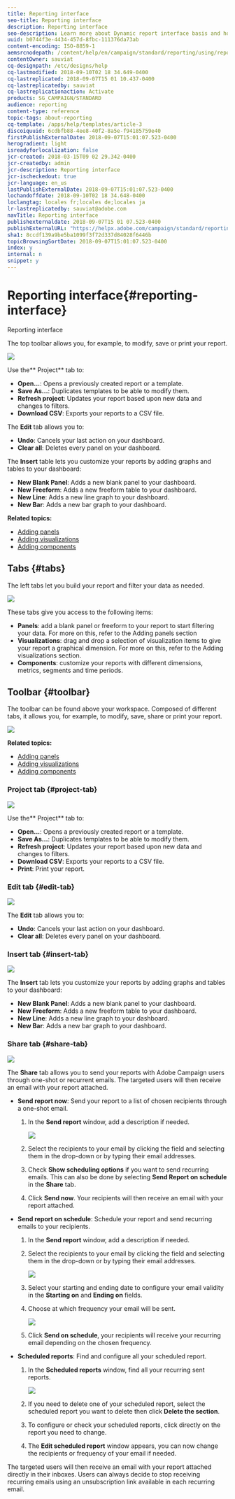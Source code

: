 ```yaml
---
title: Reporting interface
seo-title: Reporting interface
description: Reporting interface
seo-description: Learn more about Dynamic report interface basis and how to navigate through the different tabs and menus.
uuid: b0744f3e-4434-457d-8fbc-111376da73ab
content-encoding: ISO-8859-1
aemsrcnodepath: /content/help/en/campaign/standard/reporting/using/reporting-interface
contentOwner: sauviat
cq-designpath: /etc/designs/help
cq-lastmodified: 2018-09-10T02 18 34.649-0400
cq-lastreplicated: 2018-09-07T15 01 10.437-0400
cq-lastreplicatedby: sauviat
cq-lastreplicationaction: Activate
products: SG_CAMPAIGN/STANDARD
audience: reporting
content-type: reference
topic-tags: about-reporting
cq-template: /apps/help/templates/article-3
discoiquuid: 6cdbfb88-4ee8-40f2-8a5e-f94185759e40
firstPublishExternalDate: 2018-09-07T15:01:07.523-0400
herogradient: light
isreadyforlocalization: false
jcr-created: 2018-03-15T09 02 29.342-0400
jcr-createdby: admin
jcr-description: Reporting interface
jcr-ischeckedout: true
jcr-language: en_us
lastPublishExternalDate: 2018-09-07T15:01:07.523-0400
lochandoffdate: 2018-09-10T02 18 34.648-0400
loclangtag: locales fr;locales de;locales ja
lr-lastreplicatedby: sauviat@adobe.com
navTitle: Reporting interface
publishexternaldate: 2018-09-07T15 01 07.523-0400
publishExternalURL: "https://helpx.adobe.com/campaign/standard/reporting/using/reporting-interface.html"
sha1: 8ccdf139a9be5ba1099f3f72d337d84028f6446b
topicBrowsingSortDate: 2018-09-07T15:01:07.523-0400
index: y
internal: n
snippet: y
---
```


# Reporting interface{#reporting-interface}

Reporting interface

The top toolbar allows you, for example, to modify, save or print your report.

![](assets/dynamic_report_toolbar.png)

Use the** Project** tab to:

* **Open...**: Opens a previously created report or a template.
* **Save As...**: Duplicates templates to be able to modify them.
* **Refresh project**: Updates your report based upon new data and changes to filters.
* **Download CSV**: Exports your reports to a CSV file.

The **Edit** tab allows you to:

* **Undo**: Cancels your last action on your dashboard.
* **Clear all**: Deletes every panel on your dashboard.

The **Insert** table lets you customize your reports by adding graphs and tables to your dashboard:

* **New Blank Panel**: Adds a new blank panel to your dashboard.
* **New Freeform**: Adds a new freeform table to your dashboard.
* **New Line**: Adds a new line graph to your dashboard.
* **New Bar**: Adds a new bar graph to your dashboard.

**Related topics:**

* [Adding panels](../../reporting/using/adding-panels.md)
* [Adding visualizations](../../reporting/using/adding-visualizations.md)
* [Adding components](../../reporting/using/adding-components.md)

## Tabs {#tabs}

The left tabs let you build your report and filter your data as needed.

![](assets/dynamic_report_interface.png)

These tabs give you access to the following items:

* **Panels**: add a blank panel or freeform to your report to start filtering your data. For more on this, refer to the Adding panels section
* **Visualizations**: drag and drop a selection of visualization items to give your report a graphical dimension. For more on this, refer to the Adding visualizations section.
* **Components**: customize your reports with different dimensions, metrics, segments and time periods.

## Toolbar {#toolbar}

The toolbar can be found above your workspace. Composed of different tabs, it allows you, for example, to modify, save, share or print your report.

![](assets/dynamic_report_toolbar.png)

**Related topics:**

* [Adding panels](../../reporting/using/adding-panels.md)
* [Adding visualizations](../../reporting/using/adding-visualizations.md)
* [Adding components](../../reporting/using/adding-components.md)

### Project tab {#project-tab}

![](assets/tab_project.png)

Use the** Project** tab to:

* **Open...**: Opens a previously created report or a template.
* **Save As...**: Duplicates templates to be able to modify them.
* **Refresh project**: Updates your report based upon new data and changes to filters.
* **Download CSV**: Exports your reports to a CSV file.
* **Print**: Print your report.

### Edit tab {#edit-tab}

![](assets/tab_edit.png)

The **Edit** tab allows you to:

* **Undo**: Cancels your last action on your dashboard.
* **Clear all**: Deletes every panel on your dashboard.

### Insert tab {#insert-tab}

![](assets/tab_insert.png)

The **Insert** tab lets you customize your reports by adding graphs and tables to your dashboard:

* **New Blank Panel**: Adds a new blank panel to your dashboard.
* **New Freeform**: Adds a new freeform table to your dashboard.
* **New Line**: Adds a new line graph to your dashboard.
* **New Bar**: Adds a new bar graph to your dashboard.

### Share tab {#share-tab}

![](assets/tab_share_1.png)

The **Share** tab allows you to send your reports with Adobe Campaign users through one-shot or recurrent emails. The targeted users will then receive an email with your report attached.

* **Send report now**: Send your report to a list of chosen recipients through a one-shot email.

    1. In the **Send report** window, add a description if needed.
    
       ![](assets/tab_share_4.png)

    1. Select the recipients to your email by clicking the field and selecting them in the drop-down or by typing their email addresses.
    1. Check **Show scheduling options** if you want to send recurring emails. This can also be done by selecting **Send Report on schedule** in the **Share** tab.
    1. Click **Send now**. Your recipients will then receive an email with your report attached.

* **Send report on schedule**: Schedule your report and send recurring emails to your recipients.

    1. In the **Send report** window, add a description if needed.
    1. Select the recipients to your email by clicking the field and selecting them in the drop-down or by typing their email addresses.
    
       ![](assets/tab_share_5.png)

    1. Select your starting and ending date to configure your email validity in the **Starting on** and **Ending on** fields.
    1. Choose at which frequency your email will be sent.
    
       ![](assets/tab_share_2.png)

    1. Click **Send on schedule**, your recipients will receive your recurring email depending on the chosen frequency.

* **Scheduled reports**: Find and configure all your scheduled report.

    1. In the **Scheduled reports** window, find all your recurring sent reports. 
    
       ![](assets/tab_share_3.png)

    1. If you need to delete one of your scheduled report, select the scheduled report you want to delete then click **Delete the section**. 
    1. To configure or check your scheduled reports, click directly on the report you need to change.
    1. The **Edit scheduled report** window appears, you can now change the recipients or frequency of your email if needed.

The targeted users will then receive an email with your report attached directly in their inboxes. Users can always decide to stop receiving recurring emails using an unsubscription link available in each recurring email.
